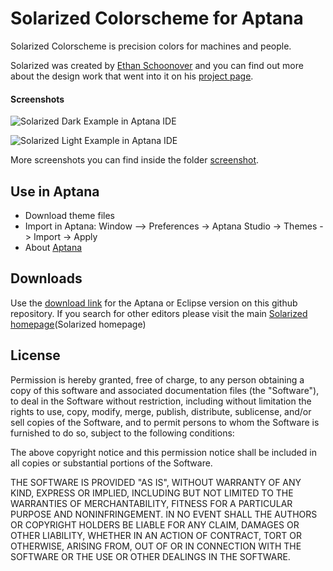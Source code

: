 # Solarized Colorscheme for Aptana
Solarized Colorscheme is precision colors for machines and people.

Solarized was created by [Ethan Schoonover][ES] and you can find out more
about the design work that went into it on his [project page][Solarized homepage].

#### Screenshots
![Solarized Dark Example in Aptana IDE][dark]

![Solarized Light Example in Aptana IDE][light]

More screenshots you can find inside the folder [screenshot](scrshots).

[dark]: https://raw.github.com/bueltge/Aptana-Solarized/master/screenshots/Aptana-Solarized-Dark_001.png
[light]: https://raw.github.com/bueltge/Aptana-Solarized/master/screenshots/Aptana-Solarized-Light_001.png "Solarized Light Example in Aptana IDE"

## Use in Aptana

 * Download theme files
 * Import in Aptana: Window --> Preferences -> Aptana Studio -> Themes -> Import -> Apply
 * About [Aptana](Aptana)

## Downloads
Use the [download link](DL) for the Aptana or Eclipse version on this github repository. If you search for other editors please visit the main [Solarized homepage](Solarized homepage)

## License
Permission is hereby granted, free of charge, to any person obtaining a copy
of this software and associated documentation files (the "Software"), to deal
in the Software without restriction, including without limitation the rights
to use, copy, modify, merge, publish, distribute, sublicense, and/or sell
copies of the Software, and to permit persons to whom the Software is
furnished to do so, subject to the following conditions:

The above copyright notice and this permission notice shall be included in
all copies or substantial portions of the Software.

THE SOFTWARE IS PROVIDED "AS IS", WITHOUT WARRANTY OF ANY KIND, EXPRESS OR
IMPLIED, INCLUDING BUT NOT LIMITED TO THE WARRANTIES OF MERCHANTABILITY,
FITNESS FOR A PARTICULAR PURPOSE AND NONINFRINGEMENT. IN NO EVENT SHALL THE
AUTHORS OR COPYRIGHT HOLDERS BE LIABLE FOR ANY CLAIM, DAMAGES OR OTHER
LIABILITY, WHETHER IN AN ACTION OF CONTRACT, TORT OR OTHERWISE, ARISING FROM,
OUT OF OR IN CONNECTION WITH THE SOFTWARE OR THE USE OR OTHER DEALINGS IN
THE SOFTWARE.

[ES]: http://ethanschoonover.com
[Solarized homepage]: http://ethanschoonover.com/solarized
[Solarized repository]: https://github.com/altercation/solarized
[DL]: https://github.com/bueltge/Aptana-Solarized/archive/master.zip
[Aptana]: http://aptana.com/
[scrshots]: https://github.com/bueltge/Aptana-Solarized/tree/master/screenshots